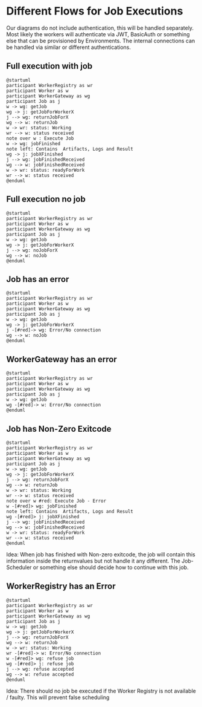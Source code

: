 # Different Flows for Job Executions
Our diagrams do not include authentication, this will be handled separately.
Most likely the workers will authenticate via JWT, BasicAuth or something else that can be provisioned by Environments.
The internal connections can be handled via similar or different authentications.

## Full execution with job
```
@startuml
participant WorkerRegistry as wr
participant Worker as w
participant WorkerGateway as wg
participant Job as j
w -> wg: getJob
wg -> j: getJobForWorkerX
j --> wg: returnJobForX
wg --> w: returnJob
w -> wr: status: Working
wr --> w: status received
note over w : Execute Job
w -> wg: jobFinished
note left: Contains  Artifacts, Logs and Result
wg -> j: jobXFinished
j --> wg: jobFinishedReceived
wg --> w: jobFinishedReceived
w -> wr: status: readyForWork
wr --> w: status received
@enduml
```

## Full execution no job
```
@startuml
participant WorkerRegistry as wr
participant Worker as w
participant WorkerGateway as wg
participant Job as j
w -> wg: getJob
wg -> j: getJobForWorkerX
j --> wg: noJobForX
wg --> w: noJob
@enduml
```

## Job has an error
```
@startuml
participant WorkerRegistry as wr
participant Worker as w
participant WorkerGateway as wg
participant Job as j
w -> wg: getJob
wg -> j: getJobForWorkerX
j -[#red]-> wg: Error/No connection
wg --> w: noJob
@enduml
```

## WorkerGateway has an error
```
@startuml
participant WorkerRegistry as wr
participant Worker as w
participant WorkerGateway as wg
participant Job as j
w -> wg: getJob
wg -[#red]-> w: Error/No connection
@enduml
```

## Job has Non-Zero Exitcode
```
@startuml
participant WorkerRegistry as wr
participant Worker as w
participant WorkerGateway as wg
participant Job as j
w -> wg: getJob
wg -> j: getJobForWorkerX
j --> wg: returnJobForX
wg --> w: returnJob
w -> wr: status: Working
wr --> w: status received
note over w #red: Execute Job - Error
w -[#red]> wg: jobFinished
note left: Contains  Artifacts, Logs and Result
wg -[#red]> j: jobXFinished
j --> wg: jobFinishedReceived
wg --> w: jobFinishedReceived
w -> wr: status: readyForWork
wr --> w: status received
@enduml
```

Idea: When job has finished with Non-zero exitcode, the job will contain this information inside the returnvalues but not handle it any different. The Job-Scheduler or something else should decide how to continue with this job.


## WorkerRegistry has an Error
```
@startuml
participant WorkerRegistry as wr
participant Worker as w
participant WorkerGateway as wg
participant Job as j
w -> wg: getJob
wg -> j: getJobForWorkerX
j --> wg: returnJobForX
wg --> w: returnJob
w -> wr: status: Working
wr -[#red]-> w: Error/No connection
w -[#red]> wg: refuse job
wg -[#red]> j: refuse job
j --> wg: refuse accepted
wg --> w: refuse accepted
@enduml
```
Idea: There should no job be executed if the Worker Registry is not available / faulty. This will prevent false scheduling